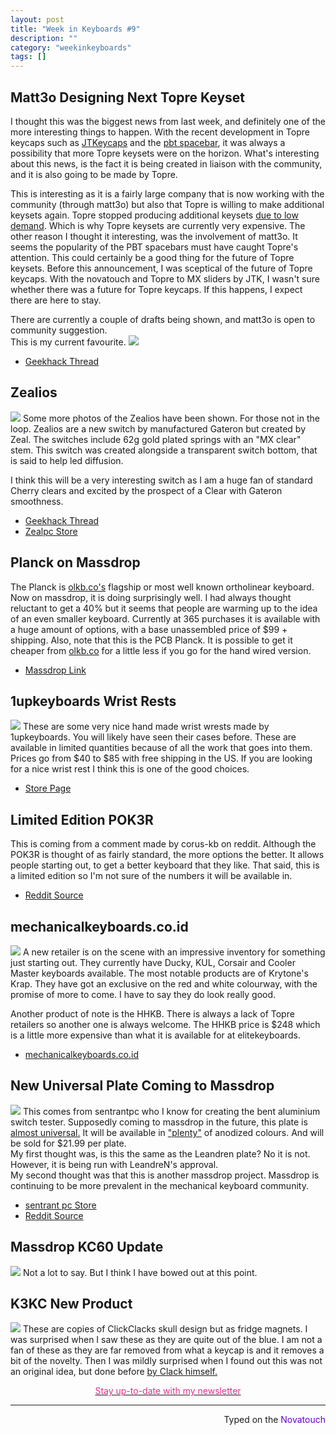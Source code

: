 ```yaml
---
layout: post
title: "Week in Keyboards #9"
description: ""
category: "weekinkeyboards"
tags: []
---
```

## Matt3o Designing Next Topre Keyset
I thought this was the biggest news from last week, and definitely one of the more interesting things to happen. With the recent development in Topre keycaps such as [JTKeycaps](https://geekhack.org/index.php?topic=71630.0) and the [pbt spacebar](https://geekhack.org/index.php?topic=72127.0), it was always a possibility that more Topre keysets were on the horizon. What's interesting about this news, is the fact it is being created in liaison with the community, and it is also going to be made by Topre.

This is interesting as it is a fairly large company that is now working with the community (through matt3o) but also that Topre is willing to make additional keysets again. Topre stopped producing additional keysets [due to low demand](http://deskthority.net/product-news-f44/topre-spare-keycaps-no-more-t7059.html). Which is why Topre keysets are currently very expensive. The other reason I thought it interesting, was the involvement of matt3o. It seems the popularity of the PBT spacebars must have caught Topre's attention. This could certainly be a good thing for the future of Topre keysets. Before this announcement, I was sceptical of the future of Topre keycaps. With the novatouch and Topre to MX sliders by JTK, I wasn't sure whether there was a future for Topre keycaps. If this happens, I expect there are here to stay.

There are currently a couple of drafts being shown, and matt3o is open to community suggestion.  
This is my current favourite.
![](http://i.imgur.com/PujK59t.png)

* [Geekhack Thread](https://geekhack.org/index.php?topic=74413.0)

## Zealios
![](http://i.imgur.com/MRL1e4I.jpg)
Some more photos of the Zealios have been shown. For those not in the loop. Zealios are a new switch by manufactured Gateron but created by Zeal. The switches include 62g gold plated springs with an "MX clear" stem. This switch was created alongside a transparent switch bottom, that is said to help led diffusion. 

I think this will be a very interesting switch as I am a huge fan of standard Cherry clears and excited by the prospect of a Clear with Gateron smoothness.

* [Geekhack Thread](https://geekhack.org/index.php?topic=69590.0)
* [Zealpc Store](http://zealpc.net/)

## Planck on Massdrop
The Planck is [olkb.co's](http://ortholinearkeyboards.com/) flagship or most well known ortholinear keyboard. Now on massdrop, it is doing surprisingly well. I had always thought reluctant to get a 40% but it seems that people are warming up to the idea of an even smaller keyboard. Currently at 365 purchases it is available with a huge amount of options, with a base unassembled price of $99 + shipping. Also, note that this is the PCB Planck. It is possible to get it cheaper from [olkb.co](http://ortholinearkeyboards.com/) for a little less if you go for the hand wired version.

* [Massdrop Link](https://www.massdrop.com/buy/planck-mechanical-keyboard?mode=guest_open)

## 1upkeyboards Wrist Rests
![](https://i.imgur.com/Wjwu74S.jpg)
These are some very nice hand made wrist wrests made by 1upkeyboards. You will likely have seen their cases before.  These are available in limited quantities because of all the work that goes into them. Prices go from $40 to $85 with free shipping in the US. If you are looking for a nice wrist rest I think this is one of the good choices.

* [Store Page](http://1upkeyboards.com/index.php?cPath=19)

## Limited Edition POK3R
This is coming from a comment made by corus-kb on reddit. Although the POK3R is thought of as fairly standard, the more options the better. It allows people starting out, to get a better keyboard that they like. That said, this is a limited edition so I'm not sure of the numbers it will be available in.

* [Reddit Source](https://www.reddit.com/r/MechanicalKeyboards/comments/3hee7k/any_updates_on_the_production_of_backlit_pok3rs/cu6rvk5)

## mechanicalkeyboards.co.id
![](http://i.imgur.com/gn9TArE.jpg)
A new retailer is on the scene with an impressive inventory for something just starting out. They currently have Ducky, KUL, Corsair and Cooler Master keyboards available. The most notable products are of Krytone's Krap. They have got an exclusive on the red and white colourway, with the promise of more to come. I have to say they do look really good.  

Another product of note is the HHKB. There is always a lack of Topre retailers so another one is always welcome. The HHKB price is $248 which is a little more expensive than what it is available for at elitekeyboards.

* [mechanicalkeyboards.co.id](http://www.mechanicalkeyboards.co.id/)

## New Universal Plate Coming to Massdrop
![](https://i.imgur.com/vuVPTHG.jpg)
This comes from sentrantpc who I know for creating the bent aluminium switch tester. Supposedly coming to massdrop in the future, this plate is [almost universal.](https://www.reddit.com/r/MechanicalKeyboards/comments/3hdrpc/photos_universal_60_plate_on_massdrop_soon/cu6kk35) It will be available in ["plenty"](https://www.reddit.com/r/MechanicalKeyboards/comments/3hdrpc/photos_universal_60_plate_on_massdrop_soon/cu6j69l) of anodized colours. And will be sold for $21.99 per plate.      
My first thought was, is this the same as the Leandren plate? No it is not. However, it is being run with LeandreN's approval.  
My second thought was that this is another massdrop project. Massdrop is continuing to be more prevalent in the mechanical keyboard community.

* [sentrant pc Store](http://sentrantpc.com/)
* [Reddit Source](http://redd.it/3hdrpc)

## Massdrop KC60 Update
![](http://i.imgur.com/mDQhU4Y.png)
Not a lot to say. But I think I have bowed out at this point.

## K3KC New Product
![](http://i.imgur.com/TUQKgXh.jpg)
These are copies of ClickClacks skull design but as fridge magnets. 
I was surprised when I saw these as they are quite out of the blue. I am not a fan of these as they are far removed from what a keycap is and it removes a bit of the novelty. Then I was mildly surprised when I found out this was not an original idea, but done before [by Clack himself.](https://geekhack.org/index.php?topic=50090.msg1089168#msg1089168)



[<p style="text-align: center"><font color="#E62E8A">Stay up-to-date with my newsletter</font></p>](http://eepurl.com/bsc4wH)

---------------------------------
 <p style="text-align: right" title="Stock Caps">Typed on the <font color="#6600CC">Novatouch</font></p>

